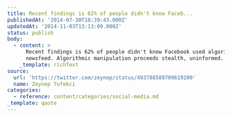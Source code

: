 ```yaml
---
title: Recent findings is 62% of people didn't know Faceb...
publishedAt: '2014-07-30T18:39:43.000Z'
updatedAt: '2014-11-03T13:13:09.000Z'
status: publish
body:
  - content: >
      Recent findings is 62% of people didn't know Facebook used algorithms for
      newsfeed. Algorithmic manipulation proceeds stealth, uninformed.
    _template: richText
source:
  url: 'https://twitter.com/zeynep/status/493788589709619200'
  name: Zeynep Tufekci
categories:
  - reference: content/categories/social-media.md
_template: quote
---
```



